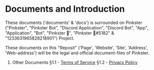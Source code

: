 # Documents and Introduction

These documents ('documents' & 'docs') is surrounded on Pinkster ("Pinkster", "Pinkster Bot", "Discord Application", "Discord Bot", "App", "Application", "Bot", "Pinkster 🌸", "Pinkster 🌸#5182" & "1233631965828218901") Project.

These documents on this "Reposit" ('Page', 'Website', 'Site', 'Address', 'Web-address') will be the legal and official document-files of Pinkster.

1. Other Documents
§1.1 - [Terms of Service]()
§1.2 - [Privacy Policy]()

